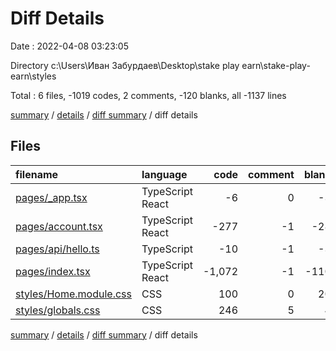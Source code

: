 # Diff Details

Date : 2022-04-08 03:23:05

Directory c:\Users\Иван Забурдаев\Desktop\stake play earn\stake-play-earn\styles

Total : 6 files,  -1019 codes, 2 comments, -120 blanks, all -1137 lines

[summary](results.md) / [details](details.md) / [diff summary](diff.md) / diff details

## Files
| filename | language | code | comment | blank | total |
| :--- | :--- | ---: | ---: | ---: | ---: |
| [pages/_app.tsx](/pages/_app.tsx) | TypeScript React | -6 | 0 | -3 | -9 |
| [pages/account.tsx](/pages/account.tsx) | TypeScript React | -277 | -1 | -28 | -306 |
| [pages/api/hello.ts](/pages/api/hello.ts) | TypeScript | -10 | -1 | -3 | -14 |
| [pages/index.tsx](/pages/index.tsx) | TypeScript React | -1,072 | -1 | -110 | -1,183 |
| [styles/Home.module.css](/styles/Home.module.css) | CSS | 100 | 0 | 20 | 120 |
| [styles/globals.css](/styles/globals.css) | CSS | 246 | 5 | 4 | 255 |

[summary](results.md) / [details](details.md) / [diff summary](diff.md) / diff details